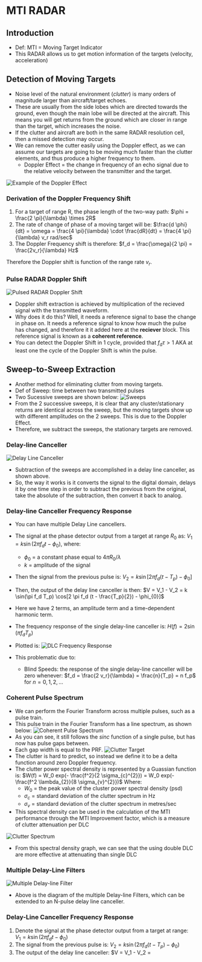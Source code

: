 # MTI RADAR

## Introduction

- Def: MTI = Moving Target Indicator
- This RADAR allows us to get motion information of the targets (velocity, acceleration)

## Detection of Moving Targets

- Noise level of the natural environment (*clutter*) is many orders of magnitude larger than aircraft/target echoes.
- These are usually from the side lobes which are directed towards the ground, even though the main lobe will be directed at the aircraft. This means you will get returns from the ground which are closer in range than the target, which increases the noise.
- If the clutter and aircraft are both in the same RADAR resolution cell, then a missed detection may occur.
- We can remove the cutter easily using the Doppler effect, as we can assume our targets are going to be moving much faster than the clutter elements, and thus produce a higher frequency to them.
    - Doppler Effect = the change in frequency of an echo signal due to the relative velocity between the transmitter and the target.

![Example of the Doppler Effect](images/DopplerEffect.png)

### Derivation of the Doppler Frequency Shift

1. For a target of range R, the phase length of the two-way path: $\phi = \frac{2 \pi}{\lambda} \times 2R$
2. The rate of change of phase of a moving target will be: $\frac{d \phi}{dt} = \omega = \frac{4 \pi}{\lambda} \cdot \frac{dR}{dt} = \frac{4 \pi}{\lambda} v_r rad/sec$
3. The Doppler Frequency shift is therefore: $f_d = \frac{\omega}{2 \pi} = \frac{2v_r}{\lambda} Hz$

Therefore the Doppler shift is function of the range rate $v_r$.

### Pulse RADAR Doppler Shift 

![Pulsed RADAR Doppler Shift](images/PulsedRADARDopplerShift.png)

- Doppler shift extraction is achieved by multiplication of the recieved signal with the transmitted waveform.
- Why does it do this? Well, it needs a reference signal to base the change in phase on. It needs a reference signal to know how much the pulse has changed, and therefore it it added here at the **reciever** block. This reference signal is known as a **coherent reference**.
- You can detect the Doppler Shift in 1 cycle, provided that $f_d \tau > 1$ AKA at least one the cycle of the Doppler Shift is whin the pulse.

## Sweep-to-Sweep Extraction

- Another method for eliminating clutter from moving targets.
- Def of Sweep: time between two transmitted pulses
- Two Sucessive sweeps are shown below:
![Sweeps](images/SweeptoSweep.png)
- From the 2 successive sweeps, it is clear that any cluster/stationary returns are identical across the sweep, but the moving targets show up with different amplitudes on the 2 sweeps. This is due to the Doppler Effect. 
- Therefore, we subtract the sweeps, the stationary targets are removed.

### Delay-line Canceller

![Delay Line Canceller](images/DelayLineCanceller.png)
- Subtraction of the sweeps are accomplished in a delay line canceller, as shown above.
- So, the way it works is it converts the signal to the digital domain, delays it by one time step in order to subtract the previous from the original, take the absolute of the subtraction, then convert it back to analog.

### Delay-line Canceller Frequency Response

- You can have multiple Delay Line cancellers.
- The signal at the phase detector output from a target at range $R_0$ as: $V_1 = k \sin (2 \pi f_d t - \phi_{0})$, where:
    - $\phi_{0}$ = a constant phase equal to $4 \pi R_{0} / \lambda$
    - $k$ = amplitude of the signal
- Then the signal from the previous pulse is: $V_{2} = k \sin[ 2 \pi f_d (t - T_p) - \phi_{0}]$

- Then, the output of the delay line canceller is then: $V = V_1 - V_2 = k \sin(\pi f_d T_p) \cos[2 \pi f_d (t - \frac{T_p}{2}) - \phi_{0}]$
- Here we have 2 terms, an amplitude term and a time-dependent harmonic term.
- The frequency response of the single delay-line canceller is: $H(f) = 2 \sin (\pi f_d T_p)$ 
- Plotted is: ![DLC Frequency Response](images/DLCFrequencyResponse.png)
- This problematic due to:
    - Blind Speeds: the response of the single delay-line canceller will be zero whenever: $f_d = \frac{2 v_r}{\lambda} = \frac{n}{T_p} = n f_p$ for $n = 0,1,2,...$

### Coherent Pulse Spectrum 
- We can perform the Fourier Transform across multiple pulses, such as a pulse train.
- This pulse train in the Fourier Transform has a line spectrum, as shown below: ![Coherent Pulse Spectrum](images/CoherentPulseSpectrum.png)
- As you can see, it still follows the *sinc* function of a single pulse, but has now has pulse gaps between.
- Each gap width is equal to the PRF.
![Clutter Target](images/ClutterTarger.png)
- The clutter is hard to predict, so instead we define it to be a delta function around zero Doppler frequency.
- The clutter power spectral density is represented by a Guassian function is: $W(f) = W_0 exp(- \frac{f^2}{2 \sigma_{c}^{2}}) = W_0 exp(- \frac{f^2 \lambda_{2}}{8 \sigma_{v}^{2}})$ Where:
    - $W_0$ = the peak value of the cluster power spectral density (psd)
    - $\sigma_{c}$ = standard deviation of the clutter spectrum in Hz
    - $\sigma_{v}$ = standard deviation of the clutter spectrum in metres/sec 
- This spectral density can be used in the calculation of the MTI performance through the MTI Improvement factor, which is a measure of clutter attenuation per DLC

![Clutter Spectrum](images/ClutterSpectrum.png)
- From this spectral density graph, we can see that the using double DLC are more effective at attenuating than single DLC

### Multiple Delay-Line Filters
![Multiple Delay-line Filter](images/MultipleDelaylineFilters.png)

- Above is the diagram of the multiple Delay-line Filters, which can be extended to an N-pulse delay line canceller.
### Delay-Line Canceller Frequency Response

1. Denote the signal at the phase detector output from a target at range: $V_1  = k \sin (2 \pi f_d t - \phi_0)$
2. The signal from the previous pulse is: $V_2  = k \sin (2 \pi f_d (t - T_p) - \phi_0)$
3. The output of the delay line canceller: $V = V_1 - V_2 = 